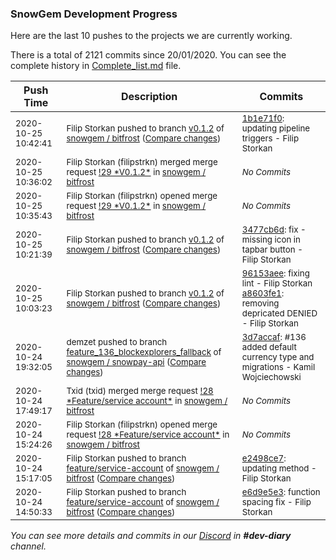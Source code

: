 
### SnowGem Development Progress

Here are the last 10 pushes to the projects we are currently working.

There is a total of 2121 commits since 20/01/2020. You can see the complete history in
 [Complete_list.md](Complete_list.md) file.

| Push Time | Description | Commits |
| --- | --- | --- |
| <sub>2020-10-25 10:42:41</sub> | <sub>Filip Storkan pushed to branch [v0\.1\.2](https://gitlab.com/snowgem/bitfrost/commits/v0.1.2) of [snowgem / bitfrost](https://gitlab.com/snowgem/bitfrost) ([Compare changes](https://gitlab.com/snowgem/bitfrost/compare/3477cb6d1c1fb5822de12351c8e26b340fcc4e7a...1b1e71f04c2349d6ef0dd30616dce6780253de93))</sub> | <sub>[1b1e71f0](https://gitlab.com/snowgem/bitfrost/-/commit/1b1e71f04c2349d6ef0dd30616dce6780253de93): updating pipeline triggers - Filip Storkan</sub> |
| <sub>2020-10-25 10:36:02</sub> | <sub>Filip Storkan (filipstrkn) merged merge request [\!29 \*V0\.1\.2\*](https://gitlab.com/snowgem/bitfrost/-/merge_requests/29) in [snowgem / bitfrost](https://gitlab.com/snowgem/bitfrost)</sub> | <sub>_No Commits_</sub> |
| <sub>2020-10-25 10:35:43</sub> | <sub>Filip Storkan (filipstrkn) opened merge request [\!29 \*V0\.1\.2\*](https://gitlab.com/snowgem/bitfrost/-/merge_requests/29) in [snowgem / bitfrost](https://gitlab.com/snowgem/bitfrost)</sub> | <sub>_No Commits_</sub> |
| <sub>2020-10-25 10:21:39</sub> | <sub>Filip Storkan pushed to branch [v0\.1\.2](https://gitlab.com/snowgem/bitfrost/commits/v0.1.2) of [snowgem / bitfrost](https://gitlab.com/snowgem/bitfrost) ([Compare changes](https://gitlab.com/snowgem/bitfrost/compare/a8603fe15c9748e7989716ebef803ea1c4d42e8e...3477cb6d1c1fb5822de12351c8e26b340fcc4e7a))</sub> | <sub>[3477cb6d](https://gitlab.com/snowgem/bitfrost/-/commit/3477cb6d1c1fb5822de12351c8e26b340fcc4e7a): fix - missing icon in tapbar button - Filip Storkan</sub> |
| <sub>2020-10-25 10:03:23</sub> | <sub>Filip Storkan pushed to branch [v0\.1\.2](https://gitlab.com/snowgem/bitfrost/commits/v0.1.2) of [snowgem / bitfrost](https://gitlab.com/snowgem/bitfrost) ([Compare changes](https://gitlab.com/snowgem/bitfrost/compare/25620d25af287d21640145d6d896b22783741144...a8603fe15c9748e7989716ebef803ea1c4d42e8e))</sub> | <sub>[96153aee](https://gitlab.com/snowgem/bitfrost/-/commit/96153aeeded4beedaee958bbee75b4d4e9b5c3d9): fixing lint - Filip Storkan<br>[a8603fe1](https://gitlab.com/snowgem/bitfrost/-/commit/a8603fe15c9748e7989716ebef803ea1c4d42e8e): removing depricated DENIED - Filip Storkan</sub> |
| <sub>2020-10-24 19:32:05</sub> | <sub>demzet pushed to branch [feature\_136\_blockexplorers\_fallback](https://gitlab.com/snowgem/snowpay-api/commits/feature_136_blockexplorers_fallback) of [snowgem / snowpay\-api](https://gitlab.com/snowgem/snowpay-api) ([Compare changes](https://gitlab.com/snowgem/snowpay-api/compare/55b38313422b0c5f9639d7f3b6996029ce7c963f...3d7accafaa5335abf8ce6a45187224f0cc77628c))</sub> | <sub>[3d7accaf](https://gitlab.com/snowgem/snowpay-api/-/commit/3d7accafaa5335abf8ce6a45187224f0cc77628c): #136 added default currency type and migrations - Kamil Wojciechowski</sub> |
| <sub>2020-10-24 17:49:17</sub> | <sub>Txid (txid) merged merge request [\!28 \*Feature/service account\*](https://gitlab.com/snowgem/bitfrost/-/merge_requests/28) in [snowgem / bitfrost](https://gitlab.com/snowgem/bitfrost)</sub> | <sub>_No Commits_</sub> |
| <sub>2020-10-24 15:24:26</sub> | <sub>Filip Storkan (filipstrkn) opened merge request [\!28 \*Feature/service account\*](https://gitlab.com/snowgem/bitfrost/-/merge_requests/28) in [snowgem / bitfrost](https://gitlab.com/snowgem/bitfrost)</sub> | <sub>_No Commits_</sub> |
| <sub>2020-10-24 15:17:05</sub> | <sub>Filip Storkan pushed to branch [feature/service\-account](https://gitlab.com/snowgem/bitfrost/commits/feature/service-account) of [snowgem / bitfrost](https://gitlab.com/snowgem/bitfrost) ([Compare changes](https://gitlab.com/snowgem/bitfrost/compare/e6d9e5e3d025e8ddf89c783221fe261695da242d...e2498ce745b0a23b1fa44993eaef261b3f6df8c4))</sub> | <sub>[e2498ce7](https://gitlab.com/snowgem/bitfrost/-/commit/e2498ce745b0a23b1fa44993eaef261b3f6df8c4): updating method - Filip Storkan</sub> |
| <sub>2020-10-24 14:50:33</sub> | <sub>Filip Storkan pushed to branch [feature/service\-account](https://gitlab.com/snowgem/bitfrost/commits/feature/service-account) of [snowgem / bitfrost](https://gitlab.com/snowgem/bitfrost) ([Compare changes](https://gitlab.com/snowgem/bitfrost/compare/da6ce56a60236179834d0446f0b29af61718f8aa...e6d9e5e3d025e8ddf89c783221fe261695da242d))</sub> | <sub>[e6d9e5e3](https://gitlab.com/snowgem/bitfrost/-/commit/e6d9e5e3d025e8ddf89c783221fe261695da242d): function spacing fix - Filip Storkan</sub> |

_You can see more details and commits in our [Discord](https://discord.gg/zumGnbg) in **#dev-diary** channel._
